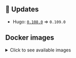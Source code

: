 ## :heartbeat: Updates

* Hugo: [`0.108.0`](https://github.com/klakegg/docker-hugo/releases/tag/0.108.0) => `0.109.0`


## Docker images

<details>
<summary>Click to see available images</summary>

This release is available from Docker Hub as project `klakegg/hugo` with the following tags:

| Alias tags                   | Version specific tags                      |
| ---------------------------- | ------------------------------------------ |
| `busybox`, `latest`          | `0.109.0-busybox`, `0.109.0`                     |
| `busybox-ci`, `ci`           | `0.109.0-busybox-ci`, `0.109.0-ci`               |
| `busybox-onbuild`, `onbuild` | `0.109.0-busybox-onbuild`, `0.109.0-onbuild`     |
| `alpine`                     | `0.109.0-alpine`                              |
| `alpine-ci`                  | `0.109.0-alpine-ci`                           |
| `alpine-onbuild`             | `0.109.0-alpine-onbuild`                      |
| `asciidoctor`                | `0.109.0-asciidoctor`                         |
| `asciidoctor-ci`             | `0.109.0-asciidoctor-ci`                      |
| `asciidoctor-onbuild`        | `0.109.0-asciidoctor-onbuild`                 |
| `pandoc`                     | `0.109.0-pandoc`                              |
| `pandoc-ci`                  | `0.109.0-pandoc-ci`                           |
| `pandoc-onbuild`             | `0.109.0-pandoc-onbuild`                      |
| `ext-alpine`                 | `0.109.0-ext-alpine`                          |
| `ext-alpine-ci`              | `0.109.0-ext-alpine-ci`                       |
| `ext-alpine-onbuild`         | `0.109.0-ext-alpine-onbuild`                  |
| `ext-asciidoctor`            | `0.109.0-ext-asciidoctor`                     |
| `ext-asciidoctor-ci`         | `0.109.0-ext-asciidoctor-ci`                  |
| `ext-asciidoctor-onbuild`    | `0.109.0-ext-asciidoctor-onbuild`             |
| `ext-pandoc`                 | `0.109.0-ext-pandoc`                          |
| `ext-pandoc-ci`              | `0.109.0-ext-pandoc-ci`                       |
| `ext-pandoc-onbuild`         | `0.109.0-ext-pandoc-onbuild`                  |
| `debian`                     | `0.109.0-debian`                              |
| `debian-ci`                  | `0.109.0-debian-ci`                           |
| `debian-onbuild`             | `0.109.0-debian-onbuild`                      |
| `ext-debian`, `ext`, `latest-ext` | `0.109.0-ext-debian`, `0.109.0-ext`         |
| `ext-debian-ci`, `ext-ci`    | `0.109.0-ext-debian-ci`, `0.109.0-ext-ci`        |
| `ext-debian-onbuild`, `ext-onbuild` | `0.109.0-ext-debian-onbuild`, `0.109.0-ext-onbuild` |
| `ubuntu`                     | `0.109.0-ubuntu`                            |
| `ubuntu-ci`                  | `0.109.0-ubuntu-ci`                         |
| `ubuntu-onbuild`             | `0.109.0-ubuntu-onbuild`                    |
| `ext-ubuntu`                 | `0.109.0-ext-ubuntu`                        |
| `ext-ubuntu-ci`              | `0.109.0-ext-ubuntu-ci`                     |
| `ext-ubuntu-onbuild`         | `0.109.0-ext-ubuntu-onbuild`                |
</details>